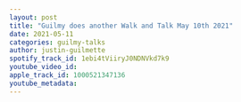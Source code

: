 ```yaml
---
layout: post
title: "Guilmy does another Walk and Talk May 10th 2021"
date: 2021-05-11
categories: guilmy-talks
author: justin-guilmette
spotify_track_id: 1ebi4tViiryJ0NDNVkd7k9
youtube_video_id: 
apple_track_id: 1000521347136
youtube_metadata: 
---
```

